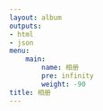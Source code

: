 ```yaml
---
layout: album
outputs:
- html
- json
menu: 
    main:
        name: 相册
        pre: infinity
        weight: -90
title: 相册
---
```

